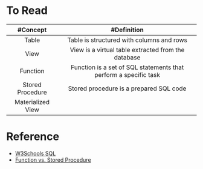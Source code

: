 # To Read

| #Concept  | #Definition|
| :---: | :---: |
| Table | Table is structured with columns and rows| 
| View | View is a virtual table extracted from the database | 
| Function | Function is a set of SQL statements that perform a specific task | 
| Stored Procedure | Stored procedure is a prepared SQL code |
| Materialized View| | 

# Reference
* [W3Schools SQL](https://www.w3schools.com/sql/)
* [Function vs. Stored Procedure](https://stackoverflow.com/questions/1179758/function-vs-stored-procedure-in-sql-server)
